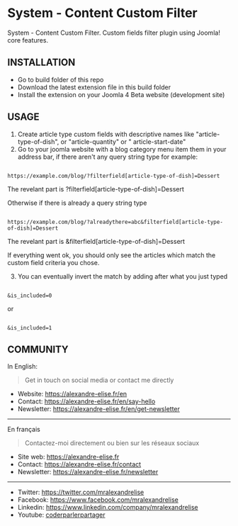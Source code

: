 # System - Content Custom Filter

System - Content Custom Filter. Custom fields filter plugin using Joomla! core features.

## INSTALLATION

* Go to build folder of this repo
* Download the latest extension file in this build folder
* Install the extension on your Joomla 4 Beta website (development site)

## USAGE

1. Create article type custom fields with descriptive names like "article-type-of-dish", or "article-quantity" or "
   article-start-date"
2. Go to your joomla website with a blog category menu item them in your address bar, if there aren't any query string
   type for example:

```

https://example.com/blog/?filterfield[article-type-of-dish]=Dessert

```   

The revelant part is ?filterfield[article-type-of-dish]=Dessert

Otherwise if there is already a query string type

```

https://example.com/blog/?alreadythere=abc&filterfield[article-type-of-dish]=Dessert

```

The revelant part is &filterfield[article-type-of-dish]=Dessert

If everything went ok, you should only see the articles which match the custom field criteria you chose.

3. You can eventually invert the match by adding after what you just typed

```

&is_included=0

```

or

```

&is_included=1

```

## COMMUNITY

In English:

> Get in touch on social media or contact me directly

* Website: https://alexandre-elise.fr/en
* Contact: https://alexandre-elise.fr/en/say-hello
* Newsletter: https://alexandre-elise.fr/en/get-newsletter

---------------------------------------------------

En français

> Contactez-moi directement ou bien sur les réseaux sociaux

* Site web: https://alexandre-elise.fr
* Contact: https://alexandre-elise.fr/contact
* Newsletter: https://alexandre-elise.fr/newsletter

-------------------------------------------------------

* Twitter: https://twitter.com/mralexandrelise
* Facebook: https://www.facebook.com/mralexandrelise
* Linkedin: https://www.linkedin.com/company/mralexandrelise
* Youtube: [coderparlerpartager](https://www.youtube.com/channel/UCCya8rIL-PVHm8Mt4QPW-xw?sub_confirmation=1)
